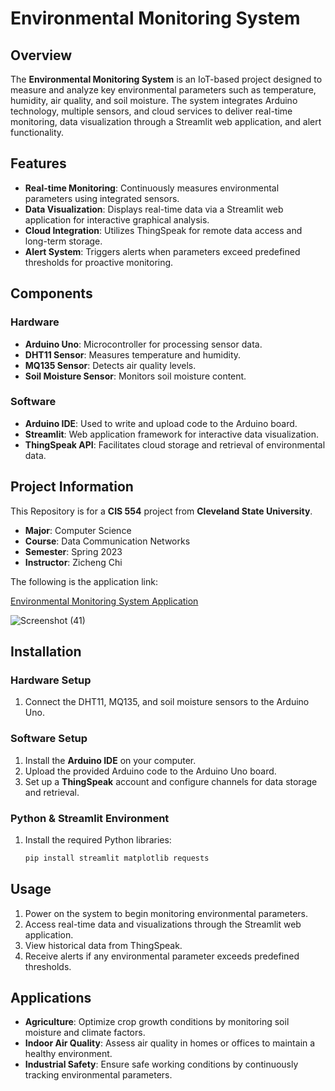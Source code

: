 # Environmental Monitoring System

## Overview

The **Environmental Monitoring System** is an IoT-based project designed to measure and analyze key environmental parameters such as temperature, humidity, air quality, and soil moisture. The system integrates Arduino technology, multiple sensors, and cloud services to deliver real-time monitoring, data visualization through a Streamlit web application, and alert functionality.

## Features

- **Real-time Monitoring**: Continuously measures environmental parameters using integrated sensors.
- **Data Visualization**: Displays real-time data via a Streamlit web application for interactive graphical analysis.
- **Cloud Integration**: Utilizes ThingSpeak for remote data access and long-term storage.
- **Alert System**: Triggers alerts when parameters exceed predefined thresholds for proactive monitoring.

## Components

### Hardware

- **Arduino Uno**: Microcontroller for processing sensor data.
- **DHT11 Sensor**: Measures temperature and humidity.
- **MQ135 Sensor**: Detects air quality levels.
- **Soil Moisture Sensor**: Monitors soil moisture content.

### Software

- **Arduino IDE**: Used to write and upload code to the Arduino board.
- **Streamlit**: Web application framework for interactive data visualization.
- **ThingSpeak API**: Facilitates cloud storage and retrieval of environmental data.

## Project Information

This Repository is for a **CIS 554** project from **Cleveland State University**.

- **Major**: Computer Science
- **Course**: Data Communication Networks
- **Semester**: Spring 2023
- **Instructor**: Zicheng Chi

The following is the application link:

[Environmental Monitoring System Application](https://ems-anytime.streamlit.app/)

![Screenshot (41)](https://user-images.githubusercontent.com/53350799/235555532-a00772c3-ba97-470b-abd2-307a20a90a2e.png)

## Installation

### Hardware Setup

1. Connect the DHT11, MQ135, and soil moisture sensors to the Arduino Uno.

### Software Setup

1. Install the **Arduino IDE** on your computer.
2. Upload the provided Arduino code to the Arduino Uno board.
3. Set up a **ThingSpeak** account and configure channels for data storage and retrieval.

### Python & Streamlit Environment

1. Install the required Python libraries:

   ```bash
   pip install streamlit matplotlib requests

## Usage

1. Power on the system to begin monitoring environmental parameters.
2. Access real-time data and visualizations through the Streamlit web application.
3. View historical data from ThingSpeak.
4. Receive alerts if any environmental parameter exceeds predefined thresholds.

## Applications

- **Agriculture**: Optimize crop growth conditions by monitoring soil moisture and climate factors.
- **Indoor Air Quality**: Assess air quality in homes or offices to maintain a healthy environment.
- **Industrial Safety**: Ensure safe working conditions by continuously tracking environmental parameters.
